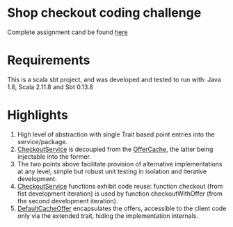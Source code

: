 # Shop checkout coding challenge
Complete assignment cand be found [here](https://github.com/OlegEfrem/shop-checkout/blob/master/Assignment.pdf)

# Requirements
This is a scala sbt project, and was developed and tested to run with: Java 1.8, Scala 2.11.8 and Sbt 0.13.8

# Highlights
1. High level of abstraction with single Trait based point entries into the service/package. 
2. [CheckoutService](https://github.com/OlegEfrem/shop-checkout/blob/master/src/main/scala/com/oef/shop/checkout/CheckoutService.scala) is decoupled from the [OfferCache](https://github.com/OlegEfrem/shop-checkout/blob/master/src/main/scala/com/oef/shop/checkout/OfferCache.scala), the latter being injectable into the former.
3. The two points above facilitate provision of alternative implementations at any level, simple but robust unit testing in isolation and iterative development.
4. [CheckoutService](https://github.com/OlegEfrem/shop-checkout/blob/master/src/main/scala/com/oef/shop/checkout/CheckoutService.scala) functions exhibit code reuse: function checkout (from fist development iteration) is used by function checkoutWithOffer (from the second development iteration).
5. [DefaultCacheOffer](https://github.com/OlegEfrem/shop-checkout/blob/master/src/main/scala/com/oef/shop/checkout/default/DefaultOfferCache.scala) encapsulates the offers, accessible to the client code only via the extended trait, hiding the implementation internals. 